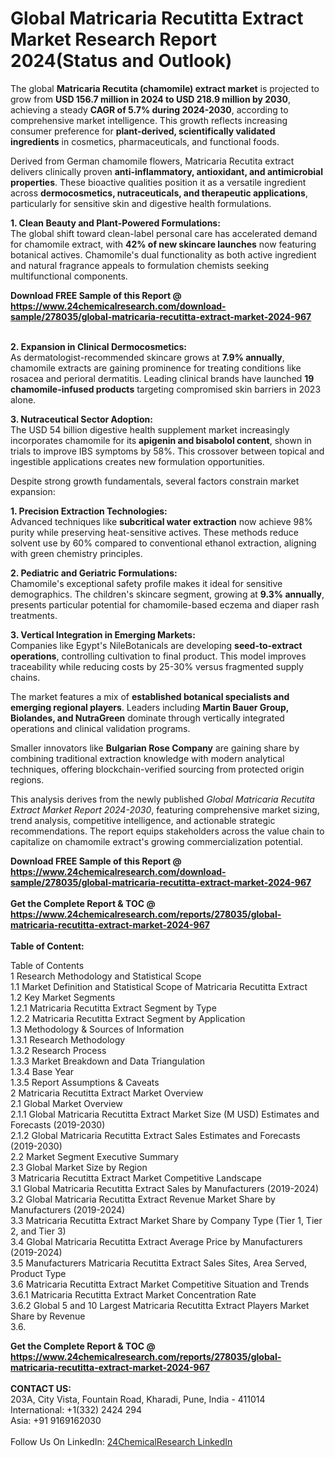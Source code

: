 <h1>Global Matricaria Recutitta Extract Market Research Report 2024(Status and Outlook)</h1><p>The global <strong>Matricaria Recutita (chamomile) extract market</strong> is projected to grow from <strong>USD 156.7 million in 2024 to USD 218.9 million by 2030</strong>, achieving a steady <strong>CAGR of 5.7% during 2024-2030</strong>, according to comprehensive market intelligence. This growth reflects increasing consumer preference for <strong>plant-derived, scientifically validated ingredients</strong> in cosmetics, pharmaceuticals, and functional foods.</p><p>Derived from German chamomile flowers, Matricaria Recutita extract delivers clinically proven <strong>anti-inflammatory, antioxidant, and antimicrobial properties</strong>. These bioactive qualities position it as a versatile ingredient across <strong>dermocosmetics, nutraceuticals, and therapeutic applications</strong>, particularly for sensitive skin and digestive health formulations.</p><p><strong>1. Clean Beauty and Plant-Powered Formulations:</strong><br>
The global shift toward clean-label personal care has accelerated demand for chamomile extract, with <strong>42% of new skincare launches</strong> now featuring botanical actives. Chamomile's dual functionality as both active ingredient and natural fragrance appeals to formulation chemists seeking multifunctional components.</p><div><b>Download FREE Sample of this Report @ 
            <a href="https://www.24chemicalresearch.com/download-sample/278035/global-matricaria-recutitta-extract-market-2024-967">
            https://www.24chemicalresearch.com/download-sample/278035/global-matricaria-recutitta-extract-market-2024-967</a></b></div><br><p><strong>2. Expansion in Clinical Dermocosmetics:</strong><br>
As dermatologist-recommended skincare grows at <strong>7.9% annually</strong>, chamomile extracts are gaining prominence for treating conditions like rosacea and perioral dermatitis. Leading clinical brands have launched <strong>19 chamomile-infused products</strong> targeting compromised skin barriers in 2023 alone.</p><p><strong>3. Nutraceutical Sector Adoption:</strong><br>
The USD 54 billion digestive health supplement market increasingly incorporates chamomile for its <strong>apigenin and bisabolol content</strong>, shown in trials to improve IBS symptoms by 58%. This crossover between topical and ingestible applications creates new formulation opportunities.</p><p>Despite strong growth fundamentals, several factors constrain market expansion:</p><p><strong>1. Precision Extraction Technologies:</strong><br>
Advanced techniques like <strong>subcritical water extraction</strong> now achieve 98% purity while preserving heat-sensitive actives. These methods reduce solvent use by 60% compared to conventional ethanol extraction, aligning with green chemistry principles.</p><p><strong>2. Pediatric and Geriatric Formulations:</strong><br>
Chamomile's exceptional safety profile makes it ideal for sensitive demographics. The children's skincare segment, growing at <strong>9.3% annually</strong>, presents particular potential for chamomile-based eczema and diaper rash treatments.</p><p><strong>3. Vertical Integration in Emerging Markets:</strong><br>
Companies like Egypt's NileBotanicals are developing <strong>seed-to-extract operations</strong>, controlling cultivation to final product. This model improves traceability while reducing costs by 25-30% versus fragmented supply chains.</p><p>The market features a mix of <strong>established botanical specialists and emerging regional players</strong>. Leaders including <strong>Martin Bauer Group, Biolandes, and NutraGreen</strong> dominate through vertically integrated operations and clinical validation programs.</p><p>Smaller innovators like <strong>Bulgarian Rose Company</strong> are gaining share by combining traditional extraction knowledge with modern analytical techniques, offering blockchain-verified sourcing from protected origin regions.</p><p>This analysis derives from the newly published <em>Global Matricaria Recutita Extract Market Report 2024-2030</em>, featuring comprehensive market sizing, trend analysis, competitive intelligence, and actionable strategic recommendations. The report equips stakeholders across the value chain to capitalize on chamomile extract's growing commercialization potential.</p><div><b>Download FREE Sample of this Report @ 
            <a href="https://www.24chemicalresearch.com/download-sample/278035/global-matricaria-recutitta-extract-market-2024-967">
            https://www.24chemicalresearch.com/download-sample/278035/global-matricaria-recutitta-extract-market-2024-967</a></b></div><br><div><b>Get the Complete Report & TOC @ 
            <a href="https://www.24chemicalresearch.com/reports/278035/global-matricaria-recutitta-extract-market-2024-967">
            https://www.24chemicalresearch.com/reports/278035/global-matricaria-recutitta-extract-market-2024-967</a></b></div><br>
            <b>Table of Content:</b><p>Table of Contents<br />
1 Research Methodology and Statistical Scope<br />
1.1 Market Definition and Statistical Scope of Matricaria Recutitta Extract<br />
1.2 Key Market Segments<br />
1.2.1 Matricaria Recutitta Extract Segment by Type<br />
1.2.2 Matricaria Recutitta Extract Segment by Application<br />
1.3 Methodology & Sources of Information<br />
1.3.1 Research Methodology<br />
1.3.2 Research Process<br />
1.3.3 Market Breakdown and Data Triangulation<br />
1.3.4 Base Year<br />
1.3.5 Report Assumptions & Caveats<br />
2 Matricaria Recutitta Extract Market Overview<br />
2.1 Global Market Overview<br />
2.1.1 Global Matricaria Recutitta Extract Market Size (M USD) Estimates and Forecasts (2019-2030)<br />
2.1.2 Global Matricaria Recutitta Extract Sales Estimates and Forecasts (2019-2030)<br />
2.2 Market Segment Executive Summary<br />
2.3 Global Market Size by Region<br />
3 Matricaria Recutitta Extract Market Competitive Landscape<br />
3.1 Global Matricaria Recutitta Extract Sales by Manufacturers (2019-2024)<br />
3.2 Global Matricaria Recutitta Extract Revenue Market Share by Manufacturers (2019-2024)<br />
3.3 Matricaria Recutitta Extract Market Share by Company Type (Tier 1, Tier 2, and Tier 3)<br />
3.4 Global Matricaria Recutitta Extract Average Price by Manufacturers (2019-2024)<br />
3.5 Manufacturers Matricaria Recutitta Extract Sales Sites, Area Served, Product Type<br />
3.6 Matricaria Recutitta Extract Market Competitive Situation and Trends<br />
3.6.1 Matricaria Recutitta Extract Market Concentration Rate<br />
3.6.2 Global 5 and 10 Largest Matricaria Recutitta Extract Players Market Share by Revenue<br />
3.6.</p><div><b>Get the Complete Report & TOC @ 
            <a href="https://www.24chemicalresearch.com/reports/278035/global-matricaria-recutitta-extract-market-2024-967">
            https://www.24chemicalresearch.com/reports/278035/global-matricaria-recutitta-extract-market-2024-967</a></b></div><br><b>CONTACT US:</b><br>
            203A, City Vista, Fountain Road, Kharadi, Pune, India - 411014<br>
            International: +1(332) 2424 294<br>
            Asia: +91 9169162030 <br><br>
            Follow Us On LinkedIn: <a href="https://www.linkedin.com/company/24chemicalresearch/">24ChemicalResearch LinkedIn</a>